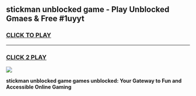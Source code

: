 
## stickman unblocked game - Play Unblocked Gmaes & Free #1uyyt
<h3>
<a href="https://news.freeplayer.one?title=stickman_unblocked_game&ref=03M">CLICK TO PLAY</a></h3>
<hr>

<h3>
<a href="https://news.freeplayer.one?title=stickman_unblocked_game&ref=03M">CLICK 2 PLAY</a>
  
</h3>

<a href="https://news.freeplayer.one?title=stickman_unblocked_game&ref=03M"><img src="https://clearcache.store/games.png"></a>


**stickman unblocked game games unblocked: Your Gateway to Fun and Accessible Online Gaming**
